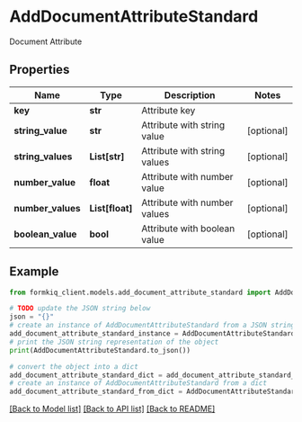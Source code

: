 # AddDocumentAttributeStandard

Document Attribute

## Properties

Name | Type | Description | Notes
------------ | ------------- | ------------- | -------------
**key** | **str** | Attribute key | 
**string_value** | **str** | Attribute with string value | [optional] 
**string_values** | **List[str]** | Attribute with string values | [optional] 
**number_value** | **float** | Attribute with number value | [optional] 
**number_values** | **List[float]** | Attribute with number values | [optional] 
**boolean_value** | **bool** | Attribute with boolean value | [optional] 

## Example

```python
from formkiq_client.models.add_document_attribute_standard import AddDocumentAttributeStandard

# TODO update the JSON string below
json = "{}"
# create an instance of AddDocumentAttributeStandard from a JSON string
add_document_attribute_standard_instance = AddDocumentAttributeStandard.from_json(json)
# print the JSON string representation of the object
print(AddDocumentAttributeStandard.to_json())

# convert the object into a dict
add_document_attribute_standard_dict = add_document_attribute_standard_instance.to_dict()
# create an instance of AddDocumentAttributeStandard from a dict
add_document_attribute_standard_from_dict = AddDocumentAttributeStandard.from_dict(add_document_attribute_standard_dict)
```
[[Back to Model list]](../README.md#documentation-for-models) [[Back to API list]](../README.md#documentation-for-api-endpoints) [[Back to README]](../README.md)


